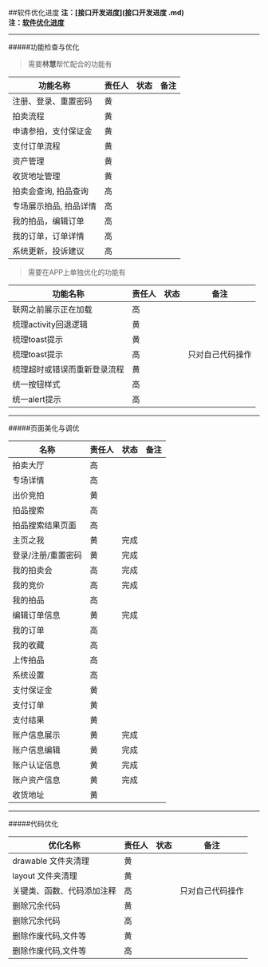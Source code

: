 ##软件优化进度
**注：[接口开发进度](接口开发进度 .md)**   
**注：[软件优化进度](软件优化进度.md)**  

---

#####功能检查与优化

> 需要**林慧**帮忙配合的功能有

| 功能名称 | 责任人 | 状态 |  备注 | 
|----------|------|------|-----|
| 注册、登录、重置密码 |黄|  | |
| 拍卖流程 |黄| | |
| 申请参拍，支付保证金 |黄| | |
| 支付订单流程 | 黄| | |
| 资产管理 | 黄| | |
| 收货地址管理 |黄| | |
| 拍卖会查询, 拍品查询 | 高| | |
| 专场展示拍品, 拍品详情 | 高| | |
| 我的拍品，编辑订单 | 高| | |
| 我的订单，订单详情 | 高| | |
| 系统更新，投诉建议 | 高| | |

> 需要在APP上单独优化的功能有

| 功能名称 | 责任人 |状态 |  备注 | 
|----------|------|------|-----|
| 联网之前展示正在加载 |高 | |  |
| 梳理activity回退逻辑 | 黄 | | |
| 梳理toast提示 |黄 |  | |
| 梳理toast提示 | 高 | | 只对自己代码操作 |
| 梳理超时或错误而重新登录流程 | 黄 || |
| 统一按钮样式 | 高 | | |
| 统一alert提示 | 高 | | |

---
#####页面美化与调优

| 名称 | 责任人 | 状态  | 备注 | 
|----------|------|------|-----|
| 拍卖大厅 | 高 |  | |
| 专场详情 |  高| | |
| 出价竞拍 |黄 |  | |
| 拍品搜索 | 高 | | |
| 拍品搜索结果页面 | 高 | | |
| 主页之我 | 黄| 完成  | |
| 登录/注册/重置密码 |黄 | 完成 | |
| 我的拍卖会 |高 | 完成 |  |
| 我的竞价 |高 | 完成 | |
| 我的拍品 |高  | | |
| 编辑订单信息 |  黄 | 完成 ||
| 我的订单 |高 |  | |
| 我的收藏 |高 |  | |
| 上传拍品 |高 |  | |
| 系统设置 |高 |  | |
| 支付保证金 |黄 |  | |
| 支付订单 |黄 |  | |
| 支付结果 |黄  | | |
| 账户信息展示 |  黄 | 完成 | |
| 账户信息编辑 |   黄 | 完成 | |
| 账户认证信息 |   黄 | 完成 ||
| 账户资产信息 |   黄 |完成 | |
| 收货地址 | 黄 | | |

---
#####代码优化

| 优化名称 |  责任人 |状态 | 备注 | 
|----------|------|------|-----|
| drawable 文件夹清理 |黄 | |  |
| layout 文件夹清理 |黄 | |  |
| 关键类、函数、代码添加注释 |高 |  | 只对自己代码操作 |
| 删除冗余代码 |黄 |  | |
| 删除冗余代码 |高 |  | |
| 删除作废代码,文件等 | 黄|  | |
| 删除作废代码,文件等 |高 |  | |

